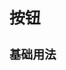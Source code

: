 <script setup lang="ts">
import ButtonBase from '../../src/button/ButtonBase.vue'
</script>

# 按钮

<!-- :::demo button/ButtonBase
::: -->

<!-- <ButtonBase></ButtonBase> -->
<button-base />

## 基础用法
